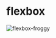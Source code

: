# flexbox
![flexbox-froggy](https://user-images.githubusercontent.com/123549068/216912673-494f06f4-0102-4e5b-a52e-50c3b9caf6bc.png)
